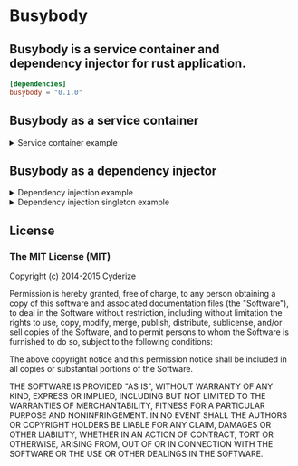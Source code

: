 # Busybody

**Busybody is a service container and dependency injector for rust application.**
---

```toml
[dependencies]
busybody = "0.1.0"
```


## Busybody as a service container
<details>
<summary>
  Service container example
</summary>

```rust
use busybody::*;

#[derive(Debug)]
struct Config {
  hostname: String
}

fn main() {
  let container = ServiceContainerBuilder::new()
  .service(Config{ hostname: "http://localhost".into() }) // Will be wrapped in Service<T> ie: Arc<T>
  .register(600i32) // left as it is, i32
  .build();

  let config = container.get::<Config>().unwrap(); // When "some" will return Service<Config>
  let max_connection = container.get_type::<i32>().unwrap(); // When "some" will return i32

  println!("config: {:#?}", &config);
  println!("hostname: {:#?}", &config.hostname);
  println!("max connection: {}", max_connection);
}
```

</details>


## Busybody as a dependency injector
<details>
  <summary>
    Dependency injection example
  </summary>

```rust
use busybody::*;
use async_trait::async_trait;

#[derive(Debug)]
struct Config {
  hostname: String
}

#[busybody::async_trait(?Send)]
impl busybody::Injectable for Config { // implementing "injector" makes your type injectable

    async fn inject(_: &ServiceContainer) -> Self {
       Self {
           hostname: "localhost".into()
       }
    }
}


#[tokio::main]
async fn main() {
  let config = helpers::provide::<Config>().await;

  println!("config: {:#?}", &config);
  println!("hostname: {:#?}", &config.hostname);
}
```

</details>

<details>
  <summary>
    Dependency injection singleton example
  </summary>

```rust
use busybody::*;
use async_trait::async_trait;

#[derive(Debug)]
struct Config {
  hostname: String
}

#[busybody::async_trait(?Send)]
impl busybody::Injectable for Config { // implementing "injector" makes your type injectable

    async fn inject(_: &ServiceContainer) -> Self {
       Self {
           hostname: "localhost".into()
       }
    }
}


#[tokio::main]
async fn main() {
  let config = helpers::singleton::<Config>().await;

  println!("config: {:#?}", &config);
  println!("hostname: {:#?}", &config.hostname);
}
```

</details>




## License

### The MIT License (MIT)

Copyright (c) 2014-2015 Cyderize

Permission is hereby granted, free of charge, to any person obtaining a copy of this software and associated documentation files (the "Software"), to deal in the Software without restriction, including without limitation the rights to use, copy, modify, merge, publish, distribute, sublicense, and/or sell copies of the Software, and to permit persons to whom the Software is furnished to do so, subject to the following conditions:

The above copyright notice and this permission notice shall be included in all copies or substantial portions of the Software.

THE SOFTWARE IS PROVIDED "AS IS", WITHOUT WARRANTY OF ANY KIND, EXPRESS OR IMPLIED, INCLUDING BUT NOT LIMITED TO THE WARRANTIES OF MERCHANTABILITY, FITNESS FOR A PARTICULAR PURPOSE AND NONINFRINGEMENT. IN NO EVENT SHALL THE AUTHORS OR COPYRIGHT HOLDERS BE LIABLE FOR ANY CLAIM, DAMAGES OR OTHER LIABILITY, WHETHER IN AN ACTION OF CONTRACT, TORT OR OTHERWISE, ARISING FROM, OUT OF OR IN CONNECTION WITH THE SOFTWARE OR THE USE OR OTHER DEALINGS IN THE SOFTWARE.
